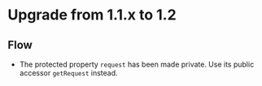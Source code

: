 # Upgrade from 1.1.x to 1.2

## Flow

- The protected property `request` has been made private. Use its public accessor `getRequest` instead.

